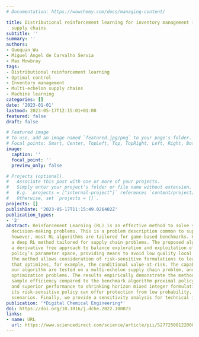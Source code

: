 ```yaml
---
# Documentation: https://wowchemy.com/docs/managing-content/

title: Distributional reinforcement learning for inventory management in multi-echelon
  supply chains
subtitle: ''
summary: ''
authors:
- Guoquan Wu
- Miguel Ángel de Carvalho Servia
- Max Mowbray
tags:
- Distributional reinforcement learning
- Optimal control
- Inventory management
- Multi-echelon supply chains
- Machine learning
categories: []
date: '2023-01-01'
lastmod: 2023-05-17T12:15:01+01:00
featured: false
draft: false

# Featured image
# To use, add an image named `featured.jpg/png` to your page's folder.
# Focal points: Smart, Center, TopLeft, Top, TopRight, Left, Right, BottomLeft, Bottom, BottomRight.
image:
  caption: ''
  focal_point: ''
  preview_only: false

# Projects (optional).
#   Associate this post with one or more of your projects.
#   Simply enter your project's folder or file name without extension.
#   E.g. `projects = ["internal-project"]` references `content/project/deep-learning/index.md`.
#   Otherwise, set `projects = []`.
projects: []
publishDate: '2023-05-17T11:15:49.026402Z'
publication_types:
- '2'
abstract: Reinforcement Learning (RL) is an effective method to solve stochastic sequential
  decision-making problems. This is a problem description common to supply chain operations,
  however, most RL algorithms are tailored for game-based benchmarks. Here, we propose
  a deep RL method tailored for supply chain problems. The proposed algorithm deploys
  a derivative free approach to balance exploration and exploitation of the neural
  policy’s parameter space, providing means to avoid low quality local optima. Furthermore,
  the method allows consideration of risk-sensitive formulations to learn a policy
  that optimizes, for example, the conditional value-at-risk. The capabilities of
  our algorithm are tested on a multi-echelon supply chain problem, and several combinatorial
  optimization problems. The results empirically demonstrate the method’s improved
  sample efficiency compared to the benchmark algorithm proximal policy optimization,
  and superior performance to shrinking horizon mixed integer formulations. Additionally,
  its risk-sensitive policy can offer protection from low probability, high severity
  scenarios. Finally, we provide a sensitivity analysis for technical intuition.
publication: '*Digital Chemical Engineering*'
doi: https://doi.org/10.1016/j.dche.2022.100073
links:
- name: URL
  url: https://www.sciencedirect.com/science/article/pii/S2772508122000643
---
```

